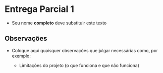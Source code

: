 # Entrega Parcial 1

- Seu nome **completo** deve substituir este texto

## Observações

- Coloque aqui quaisquer observações que julgar necessárias como, por exemplo:

  - Limitações do projeto (o que funciona e que não funciona)

  
